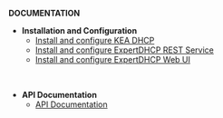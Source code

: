**DOCUMENTATION**

- **Installation and Configuration**
  - [Install and configure KEA DHCP](install_kea_dhcp.md)
  - [Install and configure ExpertDHCP REST Service](install_expert_dhcp_rest.md)
  - [Install and configure ExpertDHCP Web UI](install_expert_dhcp_web_ui.md)

<br />

- **API Documentation**
  - [API Documentation](api_doc.md)
